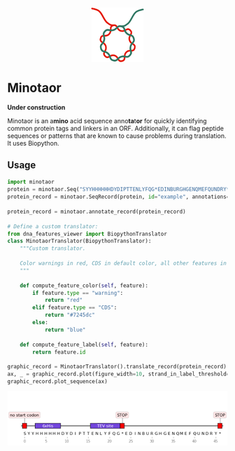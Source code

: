 <p align="center">
<img alt="Minotaor logo" title="Minotaor" src="https://raw.githubusercontent.com/Edinburgh-Genome-Foundry/Minotaor/main/images/minotaor.png" width="120">
</p>


# Minotaor

**Under construction**

Minotaor is an a**mino** acid sequence anno**ta**t**or** for quickly identifying common protein tags and linkers in an ORF. Additionally, it can flag peptide sequences or patterns that are known to cause problems during translation. It uses Biopython.


## Usage

```python
import minotaor
protein = minotaor.Seq("SYYHHHHHHDYDIPTTENLYFQG*EDINBURGHGENQMEFQUNDRY*")
protein_record = minotaor.SeqRecord(protein, id="example", annotations={"molecule_type": "protein"})

protein_record = minotaor.annotate_record(protein_record)

# Define a custom translator:
from dna_features_viewer import BiopythonTranslator
class MinotaorTranslator(BiopythonTranslator):
    """Custom translator.

    Color warnings in red, CDS in default color, all other features in blue.
    """

    def compute_feature_color(self, feature):
        if feature.type == "warning":
            return "red"
        elif feature.type == "CDS":
            return "#7245dc"
        else:
            return "blue"

    def compute_feature_label(self, feature):
        return feature.id

graphic_record = MinotaorTranslator().translate_record(protein_record)
ax, _ = graphic_record.plot(figure_width=10, strand_in_label_threshold=7)
graphic_record.plot_sequence(ax)
```
![Example](images/example.png)
